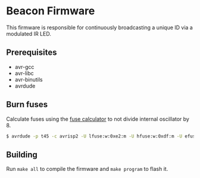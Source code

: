 # Beacon Firmware
This firmware is responsible for continuously broadcasting a unique ID via a modulated IR LED.

## Prerequisites
- avr-gcc
- avr-libc
- avr-binutils
- avrdude

## Burn fuses
Calculate fuses using the [fuse calculator](http://www.engbedded.com/fusecalc/) to not divide internal oscillator by 8.
```sh
$ avrdude -p t45 -c avrisp2 -U lfuse:w:0xe2:m -U hfuse:w:0xdf:m -U efuse:w:0xff:m
```

## Building
Run `make all` to compile the firmware and `make program` to flash it.
